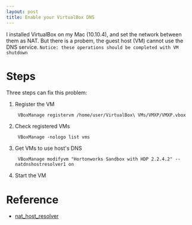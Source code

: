 ```yaml
---
layout: post
title: Enable your VirtualBox DNS
---
```


I installed VirtualBox on my Mac (10.10.4), and set the network between them as NAT. But there is a probem, the guest host (VM) cannot use the DNS service. `Notice: these operations should be completed with VM shutdown`

Steps
=====

Three steps can fix this problem: 

1. Register the VM

        VBoxManage registervm /home/user/VirtualBox\ VMs/VMXP/VMXP.vbox 
        
2. Check registered VMs

        VBoxManage -nologo list vms
    
    
3. Get VMs to use host's DNS
    
        VBoxManage modifyvm "Hortonworks Sandbox with HDP 2.2.4.2" --natdnshostresolver1 on
    
4. Start the VM

Reference
=========

* [nat\_host\_resolver](http://www.virtualbox.org/manual/ch09.html#nat_host_resolver_proxy)


